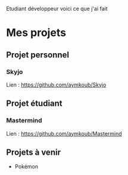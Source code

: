 Etudiant développeur voici ce que j'ai fait 
# Mes projets

## Projet personnel

### Skyjo
Lien : https://github.com/aymkoub/Skyjo

## Projet étudiant

### Mastermind
Lien : https://github.com/aymkoub/Mastermind

## Projets à venir
- Pokémon
